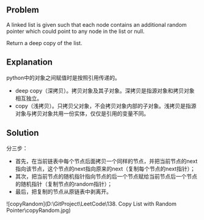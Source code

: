 ## Problem

A linked list is given such that each node contains an additional random pointer which could point to any node in the list or null.

Return a deep copy of the list.



## Explanation

python中的对象之间赋值时是按照引用传递的。

* deep copy（深拷贝）。拷贝对象及其子对象。深拷贝是指源对象和拷贝对象相互独立。
* copy（浅拷贝）。只拷贝父对象，不会拷贝对象内部的子对象。浅拷贝是指源对象与拷贝对象共用一份实体，仅仅是引用的变量不同。



## Solution

分三步：

* 首先，在当前链表中每个节点后面拷贝一个同样的节点，并把当前节点的next指向该节点，这个节点的next指向原来的next（复制每个节点的next指针）；
* 其次，把当前节点的随机指针指向节点的后一个节点赋给当前节点后一个节点的随机指针（复制节点的random指针）；
* 最后，把复制的节点从原链表中剥离开。

![copyRandom](D:\GitProject\LeetCode\138. Copy List with Random Pointer\copyRandom.jpg)